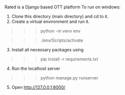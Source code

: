 Rated is a Django based OTT platform
To run on windows:
1) Clone this directory (main directory) and cd to it.
2) Create a virtual environment and run it. 
  >>> python -m venv env

  >>> ./env/Scripts/activate
3) Install all necessary packages using
  >>> pip install -r requirements.txt
4) Run the localhost server
  >>> python manage.py runserver
5) Open http://127.0.0.1:8000/  

